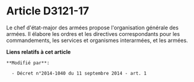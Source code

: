 # Article D3121-17

Le chef d'état-major des armées propose l'organisation générale des armées. Il élabore  les ordres et les directives
correspondants pour les commandements, les services et organismes interarmées, et les armées.

**Liens relatifs à cet article**

	**Modifié par**:

	  - Décret n°2014-1040 du 11 septembre 2014 - art. 1
